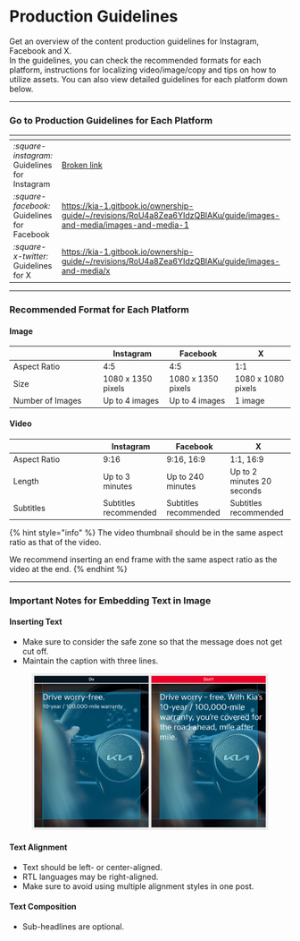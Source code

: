 # Production Guidelines

Get an overview of the content production guidelines for Instagram, Facebook and X.\
In the guidelines, you can check the recommended formats for each platform, instructions for localizing video/image/copy and tips on how to utilize assets. You can also view detailed guidelines for each platform down below.

***

### Go to Production Guidelines for Each Platform

<table data-view="cards"><thead><tr><th></th><th data-hidden data-card-target data-type="content-ref"></th></tr></thead><tbody><tr><td><i class="fa-square-instagram">:square-instagram:</i><br>Guidelines for Instagram</td><td><a href="broken-reference">Broken link</a></td></tr><tr><td><i class="fa-square-facebook">:square-facebook:</i><br>Guidelines for Facebook</td><td><a href="https://kia-1.gitbook.io/ownership-guide/~/revisions/RoU4a8Zea6YIdzQBlAKu/guide/images-and-media/images-and-media-1">https://kia-1.gitbook.io/ownership-guide/~/revisions/RoU4a8Zea6YIdzQBlAKu/guide/images-and-media/images-and-media-1</a></td></tr><tr><td><i class="fa-square-x-twitter">:square-x-twitter:</i><br>Guidelines for X</td><td><a href="https://kia-1.gitbook.io/ownership-guide/~/revisions/RoU4a8Zea6YIdzQBlAKu/guide/images-and-media/x">https://kia-1.gitbook.io/ownership-guide/~/revisions/RoU4a8Zea6YIdzQBlAKu/guide/images-and-media/x</a></td></tr></tbody></table>



***

### Recommended Format for Each Platform

#### Image

<table><thead><tr><th width="146.952880859375"> </th><th>Instagram</th><th>Facebook</th><th>X</th></tr></thead><tbody><tr><td>Aspect Ratio</td><td>4:5</td><td>4:5</td><td>1:1</td></tr><tr><td>Size</td><td>1080 x 1350 pixels</td><td>1080 x 1350 pixels</td><td>1080 x 1080 pixels</td></tr><tr><td>Number of Images</td><td>Up to 4 images</td><td>Up to 4 images</td><td>1 image</td></tr></tbody></table>

#### Video

<table><thead><tr><th width="146.952880859375"> </th><th>Instagram</th><th>Facebook</th><th>X</th></tr></thead><tbody><tr><td>Aspect Ratio</td><td>9:16</td><td>9:16, 16:9</td><td>1:1, 16:9</td></tr><tr><td>Length</td><td>Up to 3 minutes</td><td>Up to 240 minutes</td><td>Up to 2 minutes 20 seconds</td></tr><tr><td>Subtitles</td><td>Subtitles recommended</td><td>Subtitles recommended</td><td>Subtitles recommended</td></tr></tbody></table>

{% hint style="info" %}
The video thumbnail should be in the same aspect ratio as that of the video.

We recommend inserting an end frame with the same aspect ratio as the video at the end.
{% endhint %}

***

### Important Notes for Embedding Text in Image

#### Inserting Text

* Make sure to consider the safe zone so that the message does not get cut off.
* Maintain the caption with three lines.

<figure><img src="../../.gitbook/assets/text-safezone-2.jpg" alt=""><figcaption></figcaption></figure>

#### Text Alignment

* Text should be left- or center-aligned.
* RTL languages may be right-aligned.
* Make sure to avoid using multiple alignment styles in one post.

#### Text Composition

* Sub-headlines are optional.





